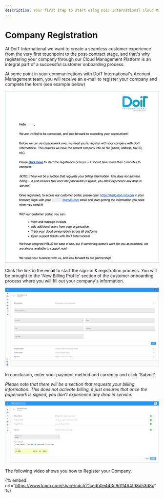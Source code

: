 ```yaml
---
description: Your first step to start using DoiT International Cloud Management Platform
---
```


# Company Registration

At DoiT International we want to create a seamless customer experience from the very first touchpoint to the post-contract stage, and that's why registering your company through our Cloud Management Platform is an integral part of a successful customer onboarding process. 

At some point in your communications with DoiT International's Account Management team, you will receive an e-mail to register your company and complete the form \(see example below\)

![](../.gitbook/assets/company-registration-email.png)

Click the link in the email to start the sign-in & registration process. You will be brought to the 'New Billing Profile' section of the customer onboarding process where you will fill out your company's information.

![](../.gitbook/assets/create-new-billing-profile-2-.png)

In conclusion, enter your payment method and currency and click 'Submit'.

_Please note that there will be a section that requests your billing information. This does not activate billing, it just ensures that once the paperwork is signed, you don’t experience any drop in service._

![](../.gitbook/assets/submit-new-billing-profile.png)

The following video shows you how to Register your Company.

{% embed url="https://www.loom.com/share/cdc521cedb0e443c9d1f464fd8d53d8c" %}

